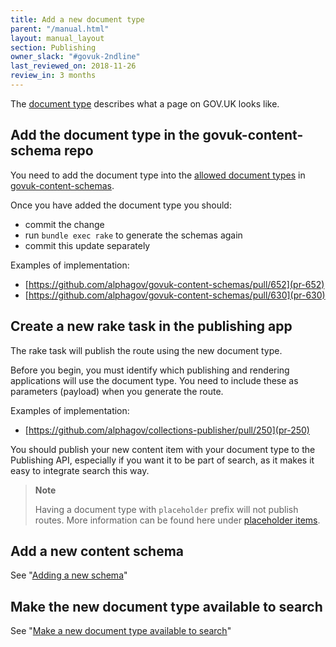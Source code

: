 ```yaml
---
title: Add a new document type
parent: "/manual.html"
layout: manual_layout
section: Publishing
owner_slack: "#govuk-2ndline"
last_reviewed_on: 2018-11-26
review_in: 3 months
---
```


The [document type](document-type) describes what a page on GOV.UK looks like.

## Add the document type in the govuk-content-schema repo

You need to add the document type into the
[allowed document types](allowed-document-types) in
[govuk-content-schemas](govuk-content-schemas).

Once you have added the document type you should:

- commit the change
- run `bundle exec rake` to generate the schemas again
- commit this update separately

Examples of implementation:

- [https://github.com/alphagov/govuk-content-schemas/pull/652](pr-652)
- [https://github.com/alphagov/govuk-content-schemas/pull/630](pr-630)

## Create a new rake task in the publishing app

The rake task will publish the route using the new document type.

Before you begin, you must identify which publishing and rendering applications
will use the document type. You need to include these as parameters (payload)
when you generate the route.

Examples of implementation:

- [https://github.com/alphagov/collections-publisher/pull/250](pr-250)

You should publish your new content item with your document type to the
Publishing API, especially if you want it to be part of search, as it makes it
easy to integrate search this way.

> **Note**
>
> Having a document type with `placeholder` prefix will not publish routes. More
> information can be found here under [placeholder items](placeholder-items).

## Add a new content schema

See "[Adding a new schema](adding-a-new-schema)"

## Make the new document type available to search

See "[Make a new document type available to search](new-doc-type-search)"

[document-type]: https://docs.publishing.service.gov.uk/document-types.html
[allowed-document-types]: https://github.com/alphagov/govuk-content-schemas/blob/master/lib/govuk_content_schemas/allowed_document_types.yml
[govuk-content-schemas]: https://github.com/alphagov/govuk-content-schemas
[pr-652]: https://github.com/alphagov/govuk-content-schemas/pull/652
[pr-630]: https://github.com/alphagov/govuk-content-schemas/pull/630
[pr-250]: https://github.com/alphagov/collections-publisher/pull/250
[placeholder-items]: https://github.com/alphagov/content-store/blob/f5bf2ae1d86b6a38d52d22074c0d13acf2a0413c/doc/route_registration.md#placeholder-items
[adding-a-new-schema]: https://github.com/alphagov/govuk-content-schemas/blob/master/docs/adding-a-new-schema.md
[new-doc-type-search]: /manual/make-a-new-document-type-available-to-search.html
